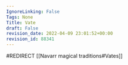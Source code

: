 ```yaml
---
IgnoreLinking: False
Tags: None
Title: Vate
draft: False
revision_date: 2022-04-09 23:01:52+00:00
revision_id: 88341
---
```


#REDIRECT [[Navarr magical traditions#Vates]]